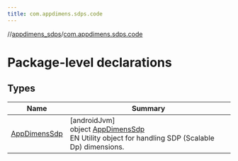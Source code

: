 ```yaml
---
title: com.appdimens.sdps.code
---
```

//[appdimens_sdps](../../index.html)/[com.appdimens.sdps.code](index.html)



# Package-level declarations



## Types


| Name | Summary |
|---|---|
| [AppDimensSdp](-app-dimens-sdp/index.html) | [androidJvm]<br>object [AppDimensSdp](-app-dimens-sdp/index.html)<br>EN Utility object for handling SDP (Scalable Dp) dimensions. |
